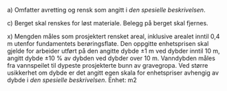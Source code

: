 a) Omfatter avretting og rensk som angitt i *den spesielle beskrivelsen*.

c) Berget skal renskes for løst materiale. Belegg på berget skal fjernes.

x) Mengden måles som prosjektert rensket areal, inklusive arealet inntil 0,4 m utenfor fundamentets berøringsflate. Den oppgitte enhetsprisen skal gjelde for arbeider utført på den angitte dybde ±1 m ved dybder inntil 10 m, angitt dybde ±10 % av dybden ved dybder over 10 m. Vanndybden måles fra vannspeilet til dypeste prosjekterte bunn av gravegropa. Ved større usikkerhet om dybde er det angitt egen skala for enhetspriser avhengig av dybde i *den spesielle beskrivelsen*. Enhet: m2

